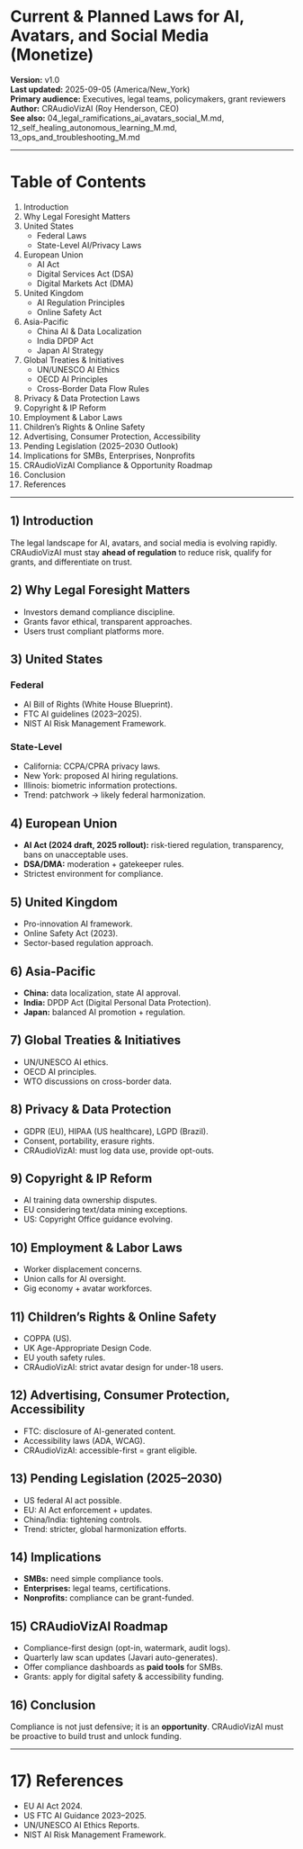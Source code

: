 # Current & Planned Laws for AI, Avatars, and Social Media (Monetize)

**Version:** v1.0  
**Last updated:** 2025-09-05 (America/New_York)  
**Primary audience:** Executives, legal teams, policymakers, grant reviewers  
**Author:** CRAudioVizAI (Roy Henderson, CEO)  
**See also:** 04_legal_ramifications_ai_avatars_social_M.md, 12_self_healing_autonomous_learning_M.md, 13_ops_and_troubleshooting_M.md

---
# Table of Contents
1. Introduction  
2. Why Legal Foresight Matters  
3. United States  
   - Federal Laws  
   - State-Level AI/Privacy Laws  
4. European Union  
   - AI Act  
   - Digital Services Act (DSA)  
   - Digital Markets Act (DMA)  
5. United Kingdom  
   - AI Regulation Principles  
   - Online Safety Act  
6. Asia-Pacific  
   - China AI & Data Localization  
   - India DPDP Act  
   - Japan AI Strategy  
7. Global Treaties & Initiatives  
   - UN/UNESCO AI Ethics  
   - OECD AI Principles  
   - Cross-Border Data Flow Rules  
8. Privacy & Data Protection Laws  
9. Copyright & IP Reform  
10. Employment & Labor Laws  
11. Children’s Rights & Online Safety  
12. Advertising, Consumer Protection, Accessibility  
13. Pending Legislation (2025–2030 Outlook)  
14. Implications for SMBs, Enterprises, Nonprofits  
15. CRAudioVizAI Compliance & Opportunity Roadmap  
16. Conclusion  
17. References  

---
## 1) Introduction
The legal landscape for AI, avatars, and social media is evolving rapidly. CRAudioVizAI must stay **ahead of regulation** to reduce risk, qualify for grants, and differentiate on trust.

## 2) Why Legal Foresight Matters
- Investors demand compliance discipline.  
- Grants favor ethical, transparent approaches.  
- Users trust compliant platforms more.  

## 3) United States
### Federal
- AI Bill of Rights (White House Blueprint).  
- FTC AI guidelines (2023–2025).  
- NIST AI Risk Management Framework.  

### State-Level
- California: CCPA/CPRA privacy laws.  
- New York: proposed AI hiring regulations.  
- Illinois: biometric information protections.  
- Trend: patchwork → likely federal harmonization.

## 4) European Union
- **AI Act (2024 draft, 2025 rollout):** risk-tiered regulation, transparency, bans on unacceptable uses.  
- **DSA/DMA:** moderation + gatekeeper rules.  
- Strictest environment for compliance.

## 5) United Kingdom
- Pro-innovation AI framework.  
- Online Safety Act (2023).  
- Sector-based regulation approach.

## 6) Asia-Pacific
- **China:** data localization, state AI approval.  
- **India:** DPDP Act (Digital Personal Data Protection).  
- **Japan:** balanced AI promotion + regulation.

## 7) Global Treaties & Initiatives
- UN/UNESCO AI ethics.  
- OECD AI principles.  
- WTO discussions on cross-border data.  

## 8) Privacy & Data Protection
- GDPR (EU), HIPAA (US healthcare), LGPD (Brazil).  
- Consent, portability, erasure rights.  
- CRAudioVizAI: must log data use, provide opt-outs.

## 9) Copyright & IP Reform
- AI training data ownership disputes.  
- EU considering text/data mining exceptions.  
- US: Copyright Office guidance evolving.

## 10) Employment & Labor Laws
- Worker displacement concerns.  
- Union calls for AI oversight.  
- Gig economy + avatar workforces.

## 11) Children’s Rights & Online Safety
- COPPA (US).  
- UK Age-Appropriate Design Code.  
- EU youth safety rules.  
- CRAudioVizAI: strict avatar design for under-18 users.

## 12) Advertising, Consumer Protection, Accessibility
- FTC: disclosure of AI-generated content.  
- Accessibility laws (ADA, WCAG).  
- CRAudioVizAI: accessible-first = grant eligible.

## 13) Pending Legislation (2025–2030)
- US federal AI act possible.  
- EU: AI Act enforcement + updates.  
- China/India: tightening controls.  
- Trend: stricter, global harmonization efforts.

## 14) Implications
- **SMBs:** need simple compliance tools.  
- **Enterprises:** legal teams, certifications.  
- **Nonprofits:** compliance can be grant-funded.

## 15) CRAudioVizAI Roadmap
- Compliance-first design (opt-in, watermark, audit logs).  
- Quarterly law scan updates (Javari auto-generates).  
- Offer compliance dashboards as **paid tools** for SMBs.  
- Grants: apply for digital safety & accessibility funding.

## 16) Conclusion
Compliance is not just defensive; it is an **opportunity**. CRAudioVizAI must be proactive to build trust and unlock funding.

---
# 17) References
- EU AI Act 2024.  
- US FTC AI Guidance 2023–2025.  
- UN/UNESCO AI Ethics Reports.  
- NIST AI Risk Management Framework.  

